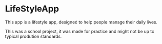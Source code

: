 # LifeStyleApp

This app is a lifestyle app, designed to help people manage their daily lives. 

This was a school project, it was made for practice and might not be up to typical prodution standards.
